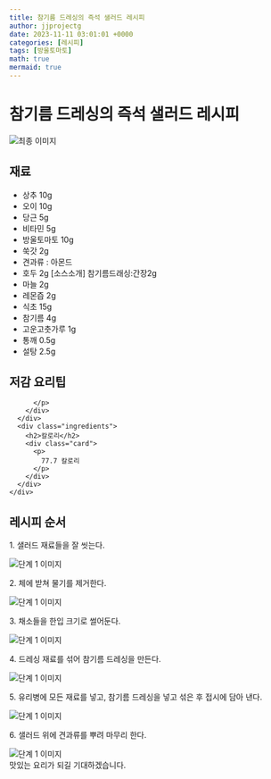 ```yaml
---
title: 참기름 드레싱의 즉석 샐러드 레시피
author: jjprojectg
date: 2023-11-11 03:01:01 +0000
categories: [레시피]
tags: [방울토마토]
math: true
mermaid: true
---
```

<meta name="og:type" content="website"/>
<meta charset="UTF-8"/>
<div class="header">
  <h1>참기름 드레싱의 즉석 샐러드 레시피</h1>
</div>

<div class="container my-4">
  <div class="row">
    <div class="col-12 col-md-6">
      <div class="recipe-image">
        <img src="http://www.foodsafetykorea.go.kr/uploadimg/20141117/20141117053428_1416213268062.jpg" class="step-image" alt="최종 이미지"/>
      </div>
    </div>
    <div class="col-12 col-md-6">
      <div class="ingredients">
        <h2>재료</h2>
        <ul class="card">
          <li> 상추 10g </li>
          <li>  오이 10g </li>
          <li>  당근 5g </li>
          <li>  비타민 5g </li>
          <li>  방울토마토 10g </li>
          <li>  쑥갓 2g </li>
          <li>  견과류 : 아몬드 </li>
          <li> 호두 2g [소스소개] 참기름드래싱:간장2g </li>
          <li>  마늘 2g </li>
          <li>  레몬즙 2g </li>
          <li>  식초 15g </li>
          <li>  참기름 4g </li>
          <li>  고운고춧가루 1g </li>
          <li>  통깨 0.5g </li>
          <li>  설탕 2.5g </li>
</ul>
      </div>
    </div>
    <div class="col-12 col-md-6">
      <div class="ingredients">
        <h2>저감 요리팁</h2>
        <div class="card"> 
          <p>
            
          </p>
        </div>
      </div>
      <div class="ingredients">
        <h2>칼로리</h2>
        <div class="card"> 
          <p>
            77.7 칼로리
          </p>
        </div>
      </div>
    </div>
  </div>

  <h2 class="my-4">레시피 순서</h2>
  <div class="card recipe-card">
    <div class="card-body recipe-step">
      <p class="card-text step-description">1. 샐러드 재료들을 잘 씻는다.</p>
      <img src="http://www.foodsafetykorea.go.kr/uploadimg/cook/826-1.jpg" alt="단계 1 이미지" class="step-image"/>
    </div>
  </div>
  <div class="card recipe-card">
    <div class="card-body recipe-step">
      <p class="card-text step-description">2. 체에 받쳐 물기를 제거한다.</p>
      <img src="http://www.foodsafetykorea.go.kr/uploadimg/cook/826-2.jpg" alt="단계 1 이미지" class="step-image"/>
    </div>
  </div>
  <div class="card recipe-card">
    <div class="card-body recipe-step">
      <p class="card-text step-description">3. 채소들을 한입 크기로 썰어둔다.</p>
      <img src="http://www.foodsafetykorea.go.kr/uploadimg/cook/826-3.jpg" alt="단계 1 이미지" class="step-image"/>
    </div>
  </div>
  <div class="card recipe-card">
    <div class="card-body recipe-step">
      <p class="card-text step-description">4. 드레싱 재료를 섞어 참기름 드레싱을 만든다.</p>
      <img src="http://www.foodsafetykorea.go.kr/uploadimg/cook/826-4.jpg" alt="단계 1 이미지" class="step-image"/>
    </div>
  </div>
  <div class="card recipe-card">
    <div class="card-body recipe-step">
      <p class="card-text step-description">5. 유리병에 모든 재료를 넣고, 참기름 드레싱을 넣고 섞은 후 접시에 담아 낸다.</p>
      <img src="http://www.foodsafetykorea.go.kr/uploadimg/cook/826-5.jpg" alt="단계 1 이미지" class="step-image"/>
    </div>
  </div>
  <div class="card recipe-card">
    <div class="card-body recipe-step">
      <p class="card-text step-description">6. 샐러드 위에 견과류를 뿌려 마무리 한다.</p>
      <img src="http://www.foodsafetykorea.go.kr/uploadimg/cook/826-6.jpg" alt="단계 1 이미지" class="step-image"/>
    </div>
  </div>

</div>
맛있는 요리가 되길 기대하겠습니다.
